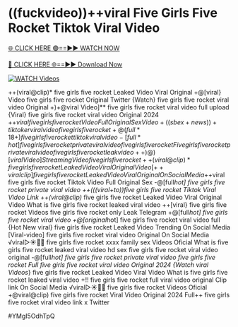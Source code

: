 # ((fuckvideo))++viral Five Girls Five Rocket Tiktok Viral Video


[🌐 CLICK HERE 🟢==►► WATCH NOW](https://gitload.pages.dev/)

[🔴 CLICK HERE 🌐==►► Download Now](https://gitload.pages.dev/)

[![WATCH Videos](https://i.imgur.com/dJHk4Zq.gif)](https://gitload.pages.dev/)




























++(viral@clip)* five girls five rocket Leaked Video Viral Original +@[viral} Video five girls five rocket Original Twitter {Watch} five girls five rocket viral video Original +)+@viral Video]** five girls five rocket viral video full upload {Viral} five girls five rocket viral video Original 2024 +$+viral five girls five rocket Video Full Original Sex Video +%+viral five girls five rocket Tiktok Video Full Original Sex
((sbex+news))+ tiktoker viral video five girls five rocket
+@(full*18+) five girls five rocket tiktok viral video -[full*hot] five girls five rocket private viral video five girls five rocket Five girls five rocket private viral video five girls five rocket leak video ++)@)[viral Video] Streaming Video five girls five rocket ++(viral@clip)* five girls five rocket Leaked Video Viral Original Video [++viral clip] five girls five rocket Leaked Video Viral Original On Social Media +$+viral five girls five rocket Tiktok Video Full Original Sex
-@[full*hot] five girls five rocket private viral video
++(((viral+to))five girls five rocket Tiktok Viral Video Link ++(viral@clip)* five girls five rocket Leaked Video Viral Original Video What is five girls five rocket leaked viral video
++[viral} five girls five rocket Videos five girls five rocket only Leak Telegram
+@[full*hot] five girls five rocket viral video +@[original*hot] five girls five rocket viral video full {Hot New viral} five girls five rocket Leaked Video Trending On Social Media
[Viral-video] five girls five rocket viral video Original On Social Media
️√viral▷☀️👄💥 five girls five rocket xxxx family sex Videos Oficial What is five girls five rocket leaked viral video hd
sex five girls five rocket viral video original
-@[full*hot] five girls five rocket private viral video five girls five rocket Full five girls five rocket viral video Original 2024 {Watch viral Videos*} five girls five rocket Leaked Video Viral Video What is five girls five rocket leaked viral video +!! five girls five rocket full viral video original Clip link On Social Media ️√viral▷☀️👄💥 five girls five rocket Videos Oficial +@viral@clip) five girls five rocket Viral Video Original 2024 Full++ five girls five rocket viral video link x Twitter


#YMgI5OdhTpQ
